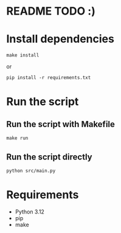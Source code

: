 # README TODO :)
# Install dependencies
```
make install
```
or

```
pip install -r requirements.txt 
```

# Run the script

## Run the script with Makefile
```
make run
```

## Run the script directly
```
python src/main.py
```

# Requirements
- Python 3.12
- pip
- make